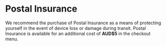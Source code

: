 
# Postal Insurance

We recommend the purchase of Postal Insurance as a means of protecting yourself in the event of device loss or damage during transit. Postal Insurance is available for an additional cost of **AUD$5** in the checkout menu.
